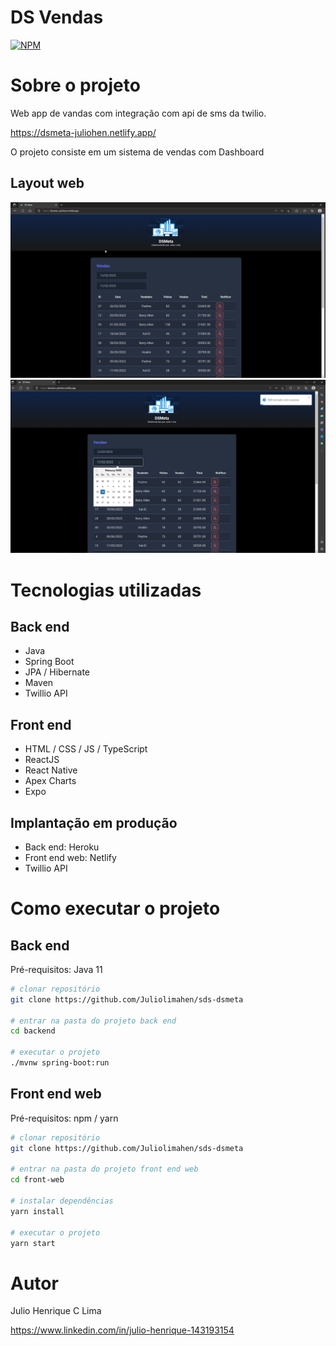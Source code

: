 # DS Vendas
[![NPM](https://img.shields.io/npm/l/react)](https://github.com/Juliolimahen/sds-dsmeta/blob/main/LICENCE) 

# Sobre o projeto

Web app de vandas com integração com api de sms da twilio.

https://dsmeta-juliohen.netlify.app/

O projeto consiste em um sistema de vendas com Dashboard


## Layout web
![Web 1](https://raw.githubusercontent.com/Juliolimahen/assets/main/ds-meta/web1.png) ![web 2](https://raw.githubusercontent.com/Juliolimahen/assets/main/ds-meta/web2.png)


# Tecnologias utilizadas
## Back end
- Java
- Spring Boot
- JPA / Hibernate
- Maven
- Twillio API
## Front end
- HTML / CSS / JS / TypeScript
- ReactJS
- React Native
- Apex Charts
- Expo
## Implantação em produção
- Back end: Heroku
- Front end web: Netlify
- Twillio API

# Como executar o projeto

## Back end
Pré-requisitos: Java 11

```bash
# clonar repositório
git clone https://github.com/Juliolimahen/sds-dsmeta

# entrar na pasta do projeto back end
cd backend

# executar o projeto
./mvnw spring-boot:run
```

## Front end web
Pré-requisitos: npm / yarn

```bash
# clonar repositório
git clone https://github.com/Juliolimahen/sds-dsmeta

# entrar na pasta do projeto front end web
cd front-web

# instalar dependências
yarn install

# executar o projeto
yarn start
```

# Autor

Julio Henrique C Lima

https://www.linkedin.com/in/julio-henrique-143193154
